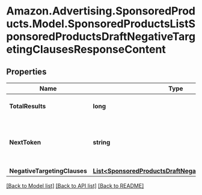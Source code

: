 # Amazon.Advertising.SponsoredProducts.Model.SponsoredProductsListSponsoredProductsDraftNegativeTargetingClausesResponseContent

## Properties

Name | Type | Description | Notes
------------ | ------------- | ------------- | -------------
**TotalResults** | **long** | The total number of entities | [optional] 
**NextToken** | **string** | token value allowing to navigate to the next response page | [optional] 
**NegativeTargetingClauses** | [**List&lt;SponsoredProductsDraftNegativeTargetingClause&gt;**](SponsoredProductsDraftNegativeTargetingClause.md) |  | [optional] 

[[Back to Model list]](../README.md#documentation-for-models) [[Back to API list]](../README.md#documentation-for-api-endpoints) [[Back to README]](../README.md)

